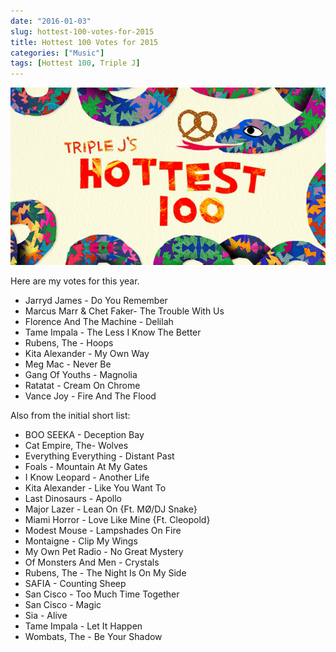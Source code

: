 ```yaml
---
date: "2016-01-03"
slug: hottest-100-votes-for-2015
title: Hottest 100 Votes for 2015
categories: ["Music"]
tags: [Hottest 100, Triple J]
---
```


![h100-15-640](h100-15-640.jpg)

Here are my votes for this year.

* Jarryd James - Do You Remember
* Marcus Marr & Chet Faker- The Trouble With Us
* Florence And The Machine - Delilah
* Tame Impala - The Less I Know The Better
* Rubens, The - Hoops
* Kita Alexander - My Own Way
* Meg Mac - Never Be
* Gang Of Youths - Magnolia
* Ratatat - Cream On Chrome
* Vance Joy - Fire And The Flood

Also from the initial short list:

* BOO SEEKA - Deception Bay
* Cat Empire, The- Wolves
* Everything Everything - Distant Past
* Foals - Mountain At My Gates
* I Know Leopard - Another Life
* Kita Alexander - Like You Want To
* Last Dinosaurs - Apollo
* Major Lazer - Lean On {Ft. MØ/DJ Snake}
* Miami Horror - Love Like Mine {Ft. Cleopold}
* Modest Mouse - Lampshades On Fire
* Montaigne - Clip My Wings
* My Own Pet Radio - No Great Mystery
* Of Monsters And Men - Crystals
* Rubens, The - The Night Is On My Side
* SAFIA - Counting Sheep
* San Cisco - Too Much Time Together
* San Cisco - Magic
* Sia - Alive
* Tame Impala - Let It Happen
* Wombats, The - Be Your Shadow
